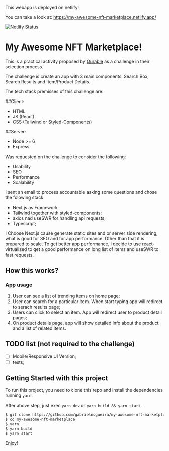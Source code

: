 This webapp is deployed on netlify! 

You can take a look at: https://my-awesome-nft-marketplace.netlify.app/

[![Netlify Status](https://api.netlify.com/api/v1/badges/0851317c-d0d6-4275-99a5-5281ea383b0a/deploy-status)](https://app.netlify.com/sites/my-awesome-nft-marketplace/deploys)


# My Awesome NFT Marketplace!

This is a practical activity proposed by [Qurable](https://www.qurable.co) as a challenge in their selection process.

The challenge is create an app with 3 main components: Search Box, Search Results and Item/Product Details.

The tech stack premisses of this challenge are:

##Client:

  * HTML
  * JS (React)
  * CSS (Tailwind or Styled-Components)

##Server:

  * Node >= 6
  * Express


Was requested on the challenge to consider the following:

  * Usability
  * SEO
  * Performance
  * Scalability

I sent an email to process accountable asking some questions and chose the folowing stack:

  * Next.js as Framework
  * Tailwind together with styled-components;
  * axios nad useSWR for handling api requests;
  * Typescript;

I Choose Next.js cause generate static sites and or server side rendering, what is good for SEO and for app performance. Other than that it is prepared to scale. To get better app performance, i decide to use react-virtualized to get a good performance on long list of items and useSWR to fast requests.


## How this works?
### App usage
1. User can see a list of trending items on home page;
2. User can search for a particular item. When start typing app will redirect to serach results page;
4. Users can click to select an item. App will redirect user to product detail pages;
5. On product details page, app will show detailed info about the product and a list of related items.

## TODO list (not required to the challenge)
- [ ] Mobile/Responsive UI Version;
- [ ] tests;

## Getting Started with this project
  To run this project, you need to clone this repo and install the dependencies running ```yarn```.

  After above step, just exec ```yarn dev``` or ```yarn build && yarn start```.

```bash
$ git clone https://github.com/gabrielnogueira/my-awesome-nft-marketplace
$ cd my-awesome-nft-marketplace
$ yarn
$ yarn build
$ yarn start
```

Enjoy!